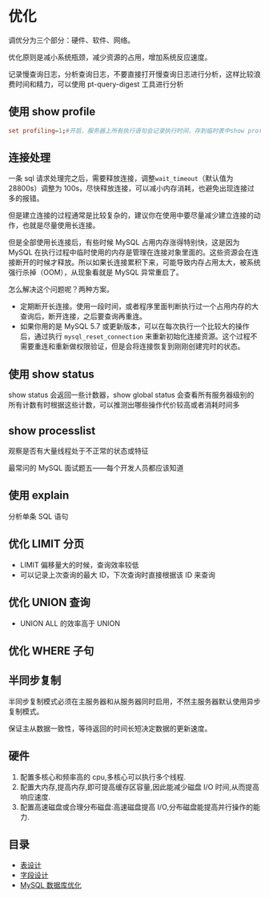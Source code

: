 # 优化

调优分为三个部分：硬件、软件、网络。

优化原则是减小系统瓶颈，减少资源的占用，增加系统反应速度。

记录慢查询日志，分析查询日志，不要直接打开慢查询日志进行分析，这样比较浪费时间和精力，可以使用 pt-query-digest 工具进行分析

## 使用 show profile

```conf
set profiling=1;#开启，服务器上所有执行语句会记录执行时间，存到临时表中show profilesshow profile for query 临时表ID
```

## 连接处理

一条 sql 请求处理完之后，需要释放连接，调整`wait_timeout`（默认值为 28800s）调整为 100s，尽快释放连接，可以减小内存消耗，也避免出现连接过多的报错。

但是建立连接的过程通常是比较复杂的，建议你在使用中要尽量减少建立连接的动作，也就是尽量使用长连接。

但是全部使用长连接后，有些时候 MySQL 占用内存涨得特别快，这是因为 MySQL 在执行过程中临时使用的内存是管理在连接对象里面的。这些资源会在连接断开的时候才释放。所以如果长连接累积下来，可能导致内存占用太大，被系统强行杀掉（OOM），从现象看就是 MySQL 异常重启了。

怎么解决这个问题呢？两种方案。

- 定期断开长连接。使用一段时间，或者程序里面判断执行过一个占用内存的大查询后，断开连接，之后要查询再重连。
- 如果你用的是 MySQL 5.7 或更新版本，可以在每次执行一个比较大的操作后，通过执行 `mysql_reset_connection` 来重新初始化连接资源。这个过程不需要重连和重新做权限验证，但是会将连接恢复到刚刚创建完时的状态。

## 使用 show status

show status 会返回一些计数器，show global status 会查看所有服务器级别的所有计数有时根据这些计数，可以推测出哪些操作代价较高或者消耗时间多

## show processlist

观察是否有大量线程处于不正常的状态或特征

最常问的 MySQL 面试题五——每个开发人员都应该知道

## 使用 explain

分析单条 SQL 语句

## 优化 LIMIT 分页

- LIMIT 偏移量大的时候，查询效率较低
- 可以记录上次查询的最大 ID，下次查询时直接根据该 ID 来查询

## 优化 UNION 查询

- UNION ALL 的效率高于 UNION

## 优化 WHERE 子句

## 半同步复制

半同步复制模式必须在主服务器和从服务器同时启用，不然主服务器默认使用异步复制模式。

保证主从数据一致性，等待返回的时间长短决定数据的更新速度。

## 硬件

1. 配置多核心和频率高的 cpu,多核心可以执行多个线程.
2. 配置大内存,提高内存,即可提高缓存区容量,因此能减少磁盘 I/O 时间,从而提高响应速度.
3. 配置高速磁盘或合理分布磁盘:高速磁盘提高 I/O,分布磁盘能提高并行操作的能力.

## 目录

- [表设计](table.md)
- [字段设计](field-type.md)
- [MySQL 数据库优化](https://segmentfault.com/a/1190000018631870)
